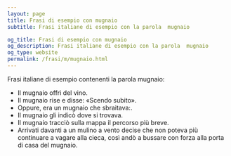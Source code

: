 ```yaml
---
layout: page
title: Frasi di esempio con mugnaio 
subtitle: Frasi italiane di esempio con la parola  mugnaio

og_title: Frasi di esempio con mugnaio 
og_description: Frasi italiane di esempio con la parola  mugnaio
og_type: website
permalink: /frasi/m/mugnaio.html
---
```


Frasi italiane di esempio contenenti la parola mugnaio:


- Il mugnaio offrì del vino.
- Il mugnaio rise e disse: «Scendo subito».
- Oppure, era un mugnaio che sbraitava:.
- Il mugnaio gli indicò dove si trovava.
- Il mugnaio tracciò sulla mappa il percorso più breve.
- Arrivati davanti a un mulino a vento decise che non poteva più continuare a vagare alla cieca, così andò a bussare con forza alla porta di casa del mugnaio.
